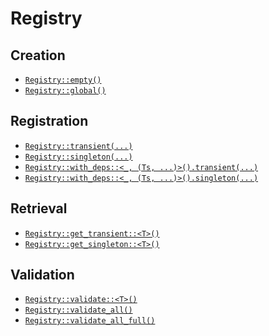 # Registry

## Creation

- [`Registry::empty()`]
- [`Registry::global()`]

## Registration

- [`Registry::transient(...)`]
- [`Registry::singleton(...)`]
- [`Registry::with_deps::<_, (Ts, ...)>().transient(...)`]
- [`Registry::with_deps::<_, (Ts, ...)>().singleton(...)`]

## Retrieval

- [`Registry::get_transient::<T>()`]
- [`Registry::get_singleton::<T>()`]

## Validation

- [`Registry::validate::<T>()`]
- [`Registry::validate_all()`]
- [`Registry::validate_all_full()`]


[`Registry::empty()`]: https://leandros.github.io/ferrunix/docs-multithread/ferrunix/registry/struct.Registry.html#method.empty
[`Registry::global()`]: https://leandros.github.io/ferrunix/docs-multithread/ferrunix/registry/struct.Registry.html#method.global
[`Registry::transient(...)`]: https://leandros.github.io/ferrunix/docs-multithread/ferrunix/registry/struct.Registry.html#method.transient
[`Registry::singleton(...)`]: https://leandros.github.io/ferrunix/docs-multithread/ferrunix/registry/struct.Registry.html#method.singleton
[`Registry::with_deps::<_, (Ts, ...)>().transient(...)`]: https://leandros.github.io/ferrunix/docs-multithread/ferrunix/registry/struct.Builder.html#method.transient
[`Registry::with_deps::<_, (Ts, ...)>().singleton(...)`]: https://leandros.github.io/ferrunix/docs-multithread/ferrunix/registry/struct.Builder.html#method.singleton
[`Registry::get_transient::<T>()`]: https://leandros.github.io/ferrunix/docs-multithread/ferrunix/registry/struct.Registry.html#method.get_transient
[`Registry::get_singleton::<T>()`]: https://leandros.github.io/ferrunix/docs-multithread/ferrunix/registry/struct.Registry.html#method.get_singleton
[`Registry::validate::<T>()`]: https://leandros.github.io/ferrunix/docs-multithread/ferrunix/registry/struct.Registry.html#method.validate
[`Registry::validate_all()`]: https://leandros.github.io/ferrunix/docs-multithread/ferrunix/registry/struct.Registry.html#method.validate_all
[`Registry::validate_all_full()`]: https://leandros.github.io/ferrunix/docs-multithread/ferrunix/registry/struct.Registry.html#method.validate_all_full
